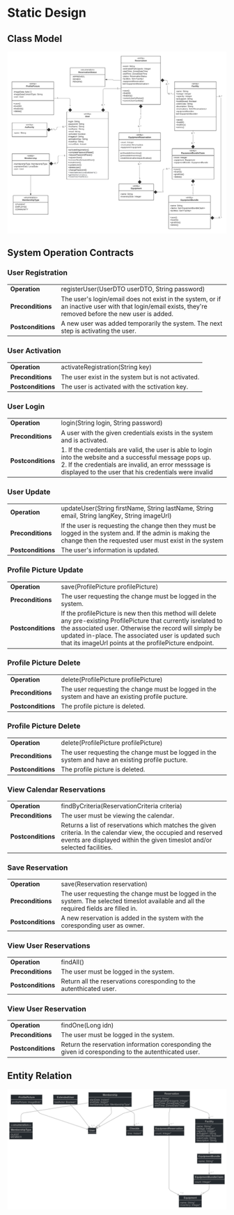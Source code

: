 # Static Design
## Class Model
![class model](/wireframes/class_model.png)

## System Operation Contracts 

### User Registration
|                    |               |
| ------------------ |:--------------|
| **Operation**      | registerUser(UserDTO userDTO, String password)|
| **Preconditions**  | The user's login/email does not exist in the system, or if an inactive user with that login/email exists, they're removed before the new user is added.|
| **Postconditions** | A new user was added temporarily the system. The next step is activating the user.|

### User Activation

|                    |               |
| ------------------ |:--------------|
| **Operation**      | activateRegistration(String key)|
| **Preconditions**  | The user exist in the system  but is not activated.|
| **Postconditions** | The user is activated with the sctivation key.|   


### User Login
|                    |               |
| ------------------ |:--------------|
| **Operation**      |login(String login, String password)|
| **Preconditions**  | A user with the given credentials exists in the system and is activated.|
| **Postconditions** | 1. If the credentials are valid, the user is able to login into the website and a         successful message pops up. <br> 2. If the credentials are invalid, an error messsage is displayed to the user that his credentials were invalid|   

### User Update
|                    |               |
| ------------------ |:--------------|
| **Operation**      | updateUser(String firstName, String lastName, String email, String langKey, String imageUrl)|
| **Preconditions**  | If the user is requesting the change then they must be logged in the system and. If the admin is making the change then the requested user must exist in the system|
| **Postconditions** | The user's information is updated.|  

### Profile Picture Update 
|                    |               |
| ------------------ |:--------------|
| **Operation**      | save(ProfilePicture profilePicture)|
| **Preconditions**  | The user requesting the change must be logged in the system.|
| **Postconditions** | If the profilePicture is new then this method will delete any pre-existing ProfilePicture that currently isrelated to the associated user. Otherwise the record will simply be updated in-place. The associated user is updated such that its imageUrl points at the profilePicture endpoint. 

### Profile Picture Delete 
|                    |               |
| ------------------ |:--------------|
| **Operation**      | delete(ProfilePicture profilePicture)|
| **Preconditions**  | The user requesting the change must be logged in the system and have an existing profile pucture.|
| **Postconditions** | The profile picture is deleted.


### Profile Picture Delete 
|                    |               |
| ------------------ |:--------------|
| **Operation**      | delete(ProfilePicture profilePicture)|
| **Preconditions**  | The user requesting the change must be logged in the system and have an existing profile pucture.|
| **Postconditions** | The profile picture is deleted.


### View Calendar Reservations
|                    |               |
| ------------------ |:--------------|
| **Operation**      | findByCriteria(ReservationCriteria criteria)|
| **Preconditions**  | The user must be viewing the calendar.|
| **Postconditions** | Returns a list of reservations which matches the given criteria. In the calendar view, the occupied and reserved events are displayed within the given timeslot and/or selected facilities. 


### Save Reservation
|                    |               |
| ------------------ |:--------------|
| **Operation**      | save(Reservation reservation)|
| **Preconditions**  | The user requesting the change must be logged in the system. The selected timeslot available and all the required fields are filled in.|
| **Postconditions** | A new reservation is added in the system with the coresponding user as owner.


### View User Reservations
|                    |               |
| ------------------ |:--------------|
| **Operation**      | findAll()|
| **Preconditions**  | The user must be logged in the system.|
| **Postconditions** | Return all the reservations coresponding to the autenthicated user.

### View User Reservation
|                    |               |
| ------------------ |:--------------|
| **Operation**      | findOne(Long idn)|
| **Preconditions**  | The user must be logged in the system.|
| **Postconditions** | Return the reservation information coresponding the given id coresponding to the autenthicated user.

## Entity Relation
![class model](/wireframes/entity_relation.png)